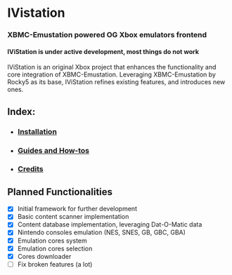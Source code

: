 # IVistation

### XBMC-Emustation powered OG Xbox emulators frontend
#### IViStation is under active development, most things do not work


IViStation is an original Xbox project that enhances the functionality and core integration of XBMC-Emustation.
Leveraging XBMC-Emustation by Rocky5 as its base, IViStation refines existing features, and introduces new ones.
 
## Index:
 * ### [Installation](docs/guides/Installation.md)
 * ### [Guides and How-tos](docs/guides/README.md)
 * ### [Credits](docs/Credits.md)

## Planned Functionalities

- [x] Initial framework for further development
- [x] Basic content scanner implementation
- [x] Content database implementation, leveraging Dat-O-Matic data
- [x] Nintendo consoles emulation (NES, SNES, GB, GBC, GBA)
- [x] Emulation cores system
- [x] Emulation cores selection
- [x] Cores downloader
- [ ] Fix broken features (a lot)
